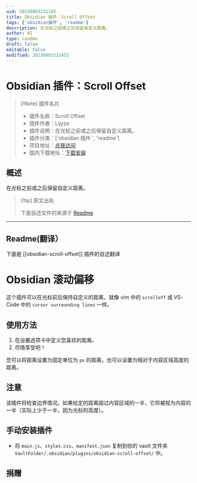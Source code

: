 ```yaml
---
uid: 20230803231105
title: Obsidian 插件：Scroll Offset
tags: ['obsidian插件', 'readme']
description: 在光标之前或之后保留自定义距离。
author: AI
type: readme
draft: false
editable: false
modified: 20230803232451
---
```


# Obsidian 插件：Scroll Offset

> [!Note] 插件名片
> - 插件名称：Scroll Offset
> - 插件作者：Lijyze
> - 插件说明：在光标之前或之后保留自定义距离。
> - 插件分类：['obsidian 插件 ', 'readme']
> - 项目地址：[点我访问](https://github.com/lijyze/scroll-offset)
> - 国内下载地址：[下载安装](https://pkmer.cn/products/plugin/pluginMarket/?obsidian-scroll-offset)

## 概述

在光标之前或之后保留自定义距离。

> [!tip] 原文出处
>
>下面自述文件的来源于 [Readme](https://ghproxy.net/https://raw.githubusercontent.com/lijyze/scroll-offset/master/README.md)
>

---

## Readme(翻译）

下面是 [[obsidian-scroll-offset]] 插件的自述翻译

# Obsidian 滚动偏移

这个插件可以在光标前后保持自定义的距离，就像 vim 中的 `scrolloff` 或 VS-Code 中的 `cursor surrounding lines` 一样。

## 使用方法

1. 在设置选项卡中定义您喜欢的距离。
2. 尽情享受吧！

您可以将距离设置为固定单位为 `px` 的距离，也可以设置为相对于内容区域高度的距离。

## 注意

该插件将检查边界情况。如果给定的距离超过内容区域的一半，它将被视为内容的一半（实际上少于一半，因为光标的高度）。

## 手动安装插件

- 将 `main.js`、`styles.css`、`manifest.json` 复制到你的 vault 文件夹 `VaultFolder/.obsidian/plugins/obsidian-scroll-offset/` 中。

## 捐赠